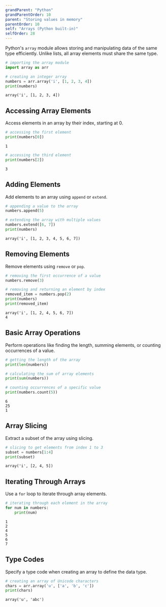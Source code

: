 ```yaml
---
grandParent: "Python"
grandParentOrder: 10
parent: "Storing values in memory"
parentOrder: 10
self: "Arrays (Python built-in)"
selfOrder: 28
---
```


Python's `array` module allows storing and manipulating data of the same type efficiently. Unlike lists, all array elements must share the same type.

```python
# importing the array module 
import array as arr

# creating an integer array
numbers = arr.array('i', [1, 2, 3, 4])
print(numbers)
```

```output
array('i', [1, 2, 3, 4])
```

## Accessing Array Elements
Access elements in an array by their index, starting at 0.

```python
# accessing the first element
print(numbers[0])
```
```output
1
```
```python
# accessing the third element
print(numbers[2])
```
```output
3
```

## Adding Elements
Add elements to an array using `append` or `extend`.

```python
# appending a value to the array
numbers.append(5)

# extending the array with multiple values
numbers.extend([6, 7])
print(numbers)
```

```output
array('i', [1, 2, 3, 4, 5, 6, 7])
```

## Removing Elements
Remove elements using `remove` or `pop`.

```python
# removing the first occurrence of a value
numbers.remove(3)

# removing and returning an element by index
removed_item = numbers.pop(2)
print(numbers)
print(removed_item)
```

```output
array('i', [1, 2, 4, 5, 6, 7])
4
```

## Basic Array Operations
Perform operations like finding the length, summing elements, or counting occurrences of a value.

```python
# getting the length of the array
print(len(numbers))

# calculating the sum of array elements
print(sum(numbers))

# counting occurrences of a specific value
print(numbers.count(5))
```

```output
6
25
1
```

## Array Slicing
Extract a subset of the array using slicing.

```python
# slicing to get elements from index 1 to 3
subset = numbers[1:4]
print(subset)
```

```output
array('i', [2, 4, 5])
```

## Iterating Through Arrays
Use a `for` loop to iterate through array elements.

```python
# iterating through each element in the array
for num in numbers:
    print(num)
```

```output
1
2
4
5
6
7
```

## Type Codes
Specify a type code when creating an array to define the data type.

```python
# creating an array of Unicode characters
chars = arr.array('u', ['a', 'b', 'c'])
print(chars)
```

```output
array('u', 'abc')
```

